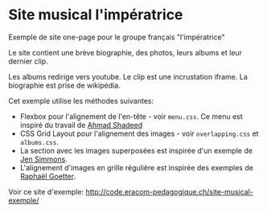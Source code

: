 # Site musical l'impératrice

Exemple de site one-page pour le groupe français "l'impératrice"

Le site contient une brève biographie, des photos, leurs albums et leur dernier clip.

Les albums redirige vers youtube.
Le clip est une incrustation iframe.
La biographie est prise de wikipédia.


Cet exemple utilise les méthodes suivantes:

- Flexbox pour l'alignement de l'en-tête - voir `menu.css`. Ce menu est inspiré du travail de [Ahmad Shadeed][1]
- CSS Grid Layout pour l'alignement des images - voir `overlapping.css` et `albums.css`.
- La section avec les images superposées est inspirée d'un exemple de [Jen Simmons][2].
- L'alignement d'images en grille régulière est inspirée des exemples de [Raphaël Goetter][3].

Voir ce site d'exemple:
http://code.eracom-pedagogique.ch/site-musical-exemple/

[1]: https://ishadeed.com/article/website-headers-flexbox/
[2]: https://labs.jensimmons.com/2017/01-003E.html
[3]: https://codepen.io/raphaelgoetter/pen/pgRQwv
